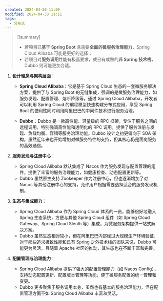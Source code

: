 ```yaml
---
created: 2024-04-30 11:09
modified: 2024-04-30 11:11
tags:
  - 分布式
---
```

> [!summary]
> - 若项目已**基于 Spring Boot** 且需要**全面的微服务治理能力**，Spring Cloud Alibaba 可能是更好的选择；
> - 若项目对**服务调用**性能有极高要求，或已有成熟的**非 Spring 技术栈**，Dubbo 则可能更加合适。

1. **设计理念与架构层面**：
    
    - **Spring Cloud Alibaba**：它是基于 Spring Cloud 生态的一套微服务解决方案，提供了与 Spring Boot 的无缝集成，强调的是微服务治理能力，如服务发现、配置管理、熔断降级等。通过 Spring Cloud Alibaba，开发者可以利用 Spring Cloud 的编程模型快速构建分布式应用，享受 Spring Boot 的便利性同时利用阿里巴巴的中间件技术进行服务治理。
        
    - **Dubbo**：Dubbo 是一款高性能、轻量级的 RPC 框架，专注于服务之间的远程调用，特别强调高性能和透明化的 RPC 调用，提供了服务注册与发现、负载均衡、容错等服务治理功能。Dubbo 设计之初更偏向于 SOA 架构，虽然近年来也开始增加对微服务特性的支持，但其核心仍是面向服务的高效通信。
        
2. **服务发现与注册中心**：
    
    - Spring Cloud Alibaba 默认集成了 Nacos 作为服务发现与配置管理的组件，提供了丰富的服务治理能力，如健康检查、动态配置更新等。
    - Dubbo 虽然原生支持 Zookeeper 作为注册中心，但也逐渐增加了对 Nacos 等其他注册中心的支持，允许用户根据需要选择适合的服务发现机制。
3. **生态与集成能力**：
    
    - Spring Cloud Alibaba 作为 Spring Cloud 体系的一员，能够很好地融入 Spring 生态系统，方便与其他 Spring Cloud 组件（如 Spring Cloud Gateway、Spring Cloud Sleuth 等）集成，为微服务架构提供一站式解决方案。
    - Dubbo 虽然生态相对较小，但在阿里巴巴内部经过大规模生产环境验证，对于那些追求极致性能和已有 Spring 之外技术栈的团队来说，Dubbo 可能更为灵活，且随着 Apache 社区的推动，其生态也在不断丰富和完善。
4. **配置管理与治理能力**：
    
    - Spring Cloud Alibaba 提供了强大的配置管理能力（如 Nacos Config），支持动态配置更新、配置版本管理等功能，便于微服务配置的统一管理和变更。
    - Dubbo 更多聚焦于服务调用本身，虽然也有基本的服务治理能力，但在配置管理方面不如 Spring Cloud Alibaba 丰富和灵活。
